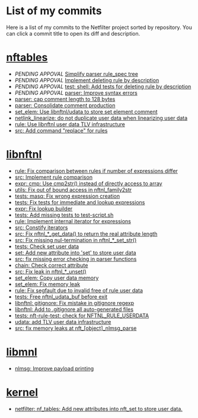 # List of my commits

Here is a list of my commits to the Netfilter project sorted by repository.
You can click a commit title to open its diff and description.

# [nftables](http://netfilter.org/projects/nftables/index.html "nftables project page")

* *PENDING APPOVAL* [Simplify parser rule_spec tree                             ](https://github.com/FarK/nf-nftables/commit/1165ea95d8efe191fcc5bab075219e512c371eb8)
* *PENDING APPOVAL* [Implement deleting rule by description                     ](https://github.com/FarK/nf-nftables/commit/d6b4900e32de3aa2c319b975770e9412c8ad2bec)
* *PENDING APPOVAL* [test: shell: Add tests for deleting rule by description    ](https://github.com/FarK/nf-nftables/commit/ed007e53d5f9adc91d65f61900770f1cb62a5f12)
* *PENDING APPOVAL* [parser: Improve syntax errors                              ](https://github.com/FarK/nf-nftables/commit/842c89d3ddda78d2c4e3e241f07264a780fe53f8)
* [parser: cap comment length to 128 bytes                                      ](https://git.netfilter.org/nftables/commit/?id=aef75641d196ddc199df35092823f178b998a6a3)
* [parser: Consolidate comment production                                       ](https://git.netfilter.org/nftables/commit/?id=ab88635f6f71fbacdbcba05e70058d31e70bcd66)
* [set_elem: Use libnftnl/udata to store set element comment                    ](https://git.netfilter.org/nftables/commit/?id=61f851beda31aa3a7dcd4ef534d91b5cfb13594b)
* [netlink_linearize: do not duplicate user data when linearizing user data     ](https://git.netfilter.org/nftables/commit/?id=8979727084d90e6061c8d0f562f8f12e784a657d)
* [rule: Use libnftnl user data TLV infrastructure                              ](https://git.netfilter.org/nftables/commit/?id=795d88cb710512d9b85afbb17beaeec3d92dcd54)
* [src: Add command "replace" for rules                                         ](https://git.netfilter.org/nftables/commit/?id=0721fbbe7a951a1e879d120c7a722012c38af9a6)

# [libnftnl](http://netfilter.org/projects/libnftnl/index.html "libnftnl project page")

* [rule: Fix comparison between rules if number of expressions differ           ](https://git.netfilter.org/libnftnl/commit/?id=0cbe60118eafe734de7369783cf1c92f6e0934f1)
* [src: Implement rule comparison                                               ](https://git.netfilter.org/libnftnl/commit/?id=e35693fd13de771e1e047ffa4f799f72f1446e8d)
* [expr: cmp: Use cmp2str() instead of directly access to array                 ](https://git.netfilter.org/libnftnl/commit/?id=af494b6878ed605e3b52d13e6aba023f3cd985ca)
* [utils: Fix out of bound access in nftnl_family2str                           ](https://git.netfilter.org/libnftnl/commit/?id=77d244245c5b923b4cc8c88c9ad99291f6bba4c1)
* [tests: masq: Fix wrong expression creation                                   ](https://git.netfilter.org/libnftnl/commit/?id=d9f68d62681fba81e0fe428647ae3a7a0ce659c0)
* [tests: Fix tests for immediate and lookup expressions                        ](https://git.netfilter.org/libnftnl/commit/?id=8f003ead750d947cb1ba1c3bc2db44c318a001d2)
* [expr: Fix lookup builder                                                     ](https://git.netfilter.org/libnftnl/commit/?id=4525b501a3c6b3b82422467f664e9430628dd770)
* [tests: Add missing tests to test-script.sh                                   ](https://git.netfilter.org/libnftnl/commit/?id=72d7fa0ebb58efc8a86796f334cfe4b3d38d81ca)
* [rule: Implement internal iterator for expressions                            ](https://git.netfilter.org/libnftnl/commit/?id=94ccd4e72d3dfff000d8212ae63f45cd950bb53b)
* [src: Constify iterators                                                      ](https://git.netfilter.org/libnftnl/commit/?id=b02d5d5b766e30a2afcbb706aa69ea7a51b40bc8)
* [src: Fix nftnl_*_get_data() to return the real attribute length              ](https://git.netfilter.org/libnftnl/commit/?id=bda7102d60bfdab2aa3f36ebd09a119206f264d0)
* [src: Fix missing nul-termination in nftnl_*_set_str()                        ](https://git.netfilter.org/libnftnl/commit/?id=8f1e916b9856785cb835a2d550c9605e86937055)
* [tests: Check set user data                                                   ](https://git.netfilter.org/libnftnl/commit/?id=8a593d1cf97a90e750b53f4387ef19da8d7fc574)
* [set: Add new attribute into 'set' to store user data                         ](https://git.netfilter.org/libnftnl/commit/?id=352a74d4e93e3db7380197720eb1003365a5781d)
* [src: fix missing error checking in parser functions                          ](https://git.netfilter.org/libnftnl/commit/?id=59cb13bb62b36efa25b29fe280ada7b1f0984325)
* [chain: Check correct attribute                                               ](https://git.netfilter.org/libnftnl/commit/?id=2fee091b0dd1741a8a87cafceaa0091adadd2b46)
* [src: Fix leak in nftnl_*_unset()                                             ](https://git.netfilter.org/libnftnl/commit/?id=396cdb2375af8c8b8884f5f50c773a39b29a06d7)
* [set_elem: Copy user data memory                                              ](https://git.netfilter.org/libnftnl/commit/?id=c326bce873df8fac60c4e8ba8508607f82bb5827)
* [set_elem: Fix memory leak                                                    ](https://git.netfilter.org/libnftnl/commit/?id=88529a7ea173921efa15671b971655da5002ade1)
* [rule: Fix segfault due to invalid free of rule user data                     ](https://git.netfilter.org/libnftnl/commit/?id=0edd209705bc4cf9d2a9e17084310c02d81f4d64)
* [tests: Free nftnl_udata_buf before exit                                      ](https://git.netfilter.org/libnftnl/commit/?id=e4e00c94a2591ef5367d559a4087dde3071e7833)
* [libnftnl: gitignore: Fix mistake in gitignore regexp                         ](https://git.netfilter.org/libnftnl/commit/?id=60ad2e781ad14a04b5d8ac3c1736e29ef3f24127)
* [libnftnl: Add to .gitignore all auto-generated files                         ](https://git.netfilter.org/libnftnl/commit/?id=f3d37ef44651b92d99df7e55d2bb08f7aee45e4f)
* [tests: nft-rule-test: check for NFTNL_RULE_USERDATA                          ](https://git.netfilter.org/libnftnl/commit/?id=9552d6cebd050796d2255ad387529f1f22032add)
* [udata: add TLV user data infrastructure                                      ](https://git.netfilter.org/libnftnl/commit/?id=5c3bc232dc9d1dd01d589fab096f67d944621fc2)
* [src: fix memory leaks at nft_[object]_nlmsg_parse                            ](https://git.netfilter.org/libnftnl/commit/?id=6e188637782c6c62c7bcade808e59d17639d677d)

# [libmnl](http://netfilter.org/projects/libmnl/index.html "libmnl project page")

* [nlmsg: Improve payload printing                                              ](https://git.netfilter.org/libmnl/commit/?id=610b1208a4d87b874e55982d44c0a9a1a1b7b00d)

# [kernel](https://git.kernel.org/cgit/linux/kernel/git/torvalds/linux.git "linux kernel cgit page")

* [netfilter: nf_tables: Add new attributes into nft_set to store user data.    ](https://git.kernel.org/cgit/linux/kernel/git/torvalds/linux.git/commit/?id=e6d8ecac9e68265aee9be711c5bd29406129666f)
